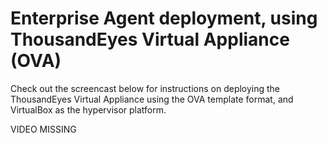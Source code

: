 # Enterprise Agent deployment, using ThousandEyes Virtual Appliance \(OVA\)

Check out the screencast below for instructions on deploying the ThousandEyes Virtual Appliance using the OVA template format, and VirtualBox as the hypervisor platform.

VIDEO MISSING

